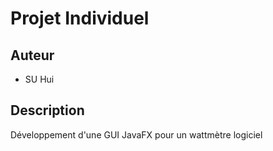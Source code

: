 Projet Individuel 
===

Auteur
-------

*	SU Hui

Description
-----------

Développement d'une GUI JavaFX pour un wattmètre logiciel 

